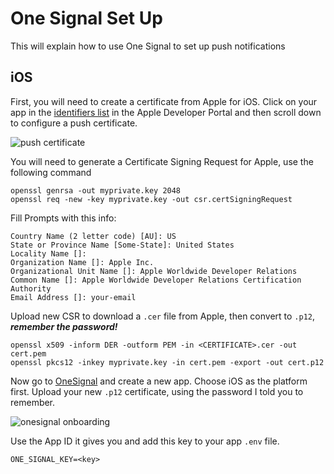 # One Signal Set Up

This will explain how to use One Signal to set up push notifications

## iOS

First, you will need to create a certificate from Apple for iOS. Click on your app in the [identifiers list](https://developer.apple.com/account/resources/identifiers/list) in the Apple Developer Portal and then scroll down to configure a push certificate.

![push certificate](https://files-2h6hsvm7p.vercel.app)

You will need to generate a Certificate Signing Request for Apple, use the following command

```
openssl genrsa -out myprivate.key 2048
openssl req -new -key myprivate.key -out csr.certSigningRequest
```

Fill Prompts with this info:

```
Country Name (2 letter code) [AU]: US
State or Province Name [Some-State]: United States
Locality Name []:
Organization Name []: Apple Inc.
Organizational Unit Name []: Apple Worldwide Developer Relations
Common Name []: Apple Worldwide Developer Relations Certification Authority
Email Address []: your-email
```

Upload new CSR to download a `.cer` file from Apple, then convert to `.p12`, **_remember the password!_**

```
openssl x509 -inform DER -outform PEM -in <CERTIFICATE>.cer -out cert.pem
openssl pkcs12 -inkey myprivate.key -in cert.pem -export -out cert.p12
```

Now go to [OneSignal](onesignal.com) and create a new app. Choose iOS as the platform first. Upload your new `.p12` certificate, using the password I told you to remember.

![onesignal onboarding](https://files-rb3fdjqiv.vercel.app)

Use the App ID it gives you and add this key to your app `.env` file.

```
ONE_SIGNAL_KEY=<key>
```
